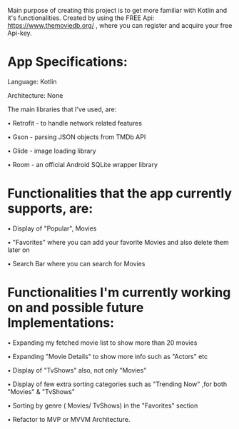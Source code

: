 Main purpose of creating this project is to get more familiar with Kotlin and it's functionalities.
Created by using the FREE Api: https://www.themoviedb.org/ , where you can register and acquire your free Api-key.

# App Specifications: #

Language: Kotlin

Architecture: None 

The main libraries that I've used, are:

• Retrofit - to handle network related features

• Gson - parsing JSON objects from TMDb API

• Glide - image loading library

• Room - an official Android SQLite wrapper library

# Functionalities that the app currently supports, are: #

• Display of "Popular", Movies 
 
• "Favorites" where you can add your favorite Movies and also delete them later on

• Search Bar where you can search for Movies

# Functionalities I'm currently working on and possible future Implementations: #

• Expanding my fetched movie list to show more than 20 movies

• Expanding "Movie Details" to show more info such as "Actors" etc

• Display of "TvShows" also, not only "Movies"

• Display of few extra sorting categories such as "Trending Now" ,for both "Movies" & "TvShows"

• Sorting by genre ( Movies/ TvShows) in the "Favorites" section

• Refactor to MVP or MVVM Architecture.







